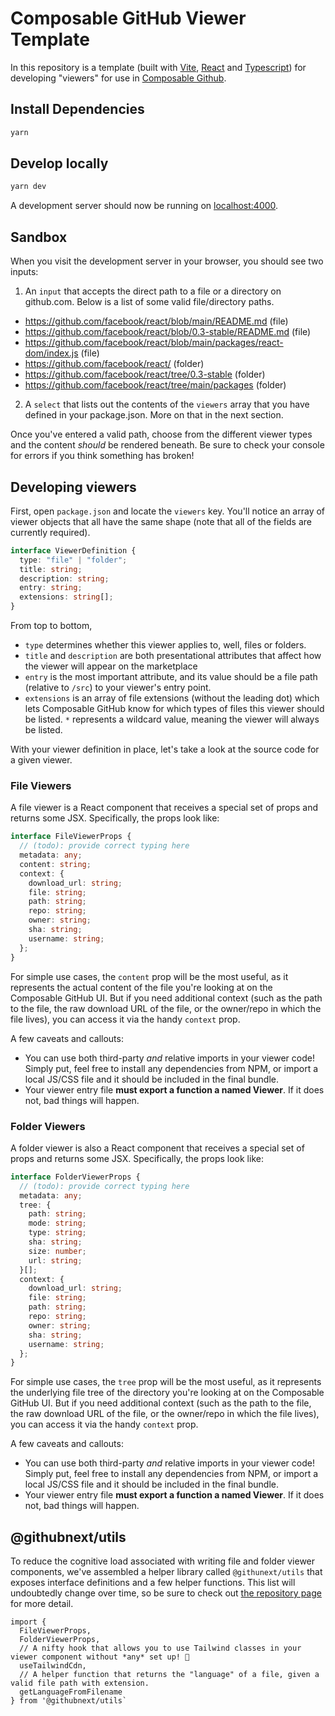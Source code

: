 # Composable GitHub Viewer Template

In this repository is a template (built with [Vite](https://vitejs.dev/), [React](https://reactjs.org/) and [Typescript](https://www.typescriptlang.org/)) for developing "viewers" for use in [Composable Github]().

## Install Dependencies

```bash
yarn
```

## Develop locally

```bash
yarn dev
```

A development server should now be running on [localhost:4000](localhost:4000).

## Sandbox

When you visit the development server in your browser, you should see two inputs:

1. An `input` that accepts the direct path to a file or a directory on github.com. Below is a list of some valid file/directory paths.

- https://github.com/facebook/react/blob/main/README.md (file)
- https://github.com/facebook/react/blob/0.3-stable/README.md (file)
- https://github.com/facebook/react/blob/main/packages/react-dom/index.js (file)
- https://github.com/facebook/react/ (folder)
- https://github.com/facebook/react/tree/0.3-stable (folder)
- https://github.com/facebook/react/tree/main/packages (folder)

2. A `select` that lists out the contents of the `viewers` array that you have defined in your package.json. More on that in the next section.

Once you've entered a valid path, choose from the different viewer types and the content _should_ be rendered beneath. Be sure to check your console for errors if you think something has broken!

## Developing viewers

First, open `package.json` and locate the `viewers` key. You'll notice an array of viewer objects that all have the same shape (note that all of the fields are currently required).

```ts
interface ViewerDefinition {
  type: "file" | "folder";
  title: string;
  description: string;
  entry: string;
  extensions: string[];
}
```

From top to bottom,

- `type` determines whether this viewer applies to, well, files or folders.
- `title` and `description` are both presentational attributes that affect how the viewer will appear on the marketplace
- `entry` is the most important attribute, and its value should be a file path (relative to `/src`) to your viewer's entry point.
- `extensions` is an array of file extensions (without the leading dot) which lets Composable GitHub know for which types of files this viewer should be listed. `*` represents a wildcard value, meaning the viewer will always be listed.

With your viewer definition in place, let's take a look at the source code for a given viewer.

### File Viewers

A file viewer is a React component that receives a special set of
props and returns some JSX. Specifically, the props look like:

```ts
interface FileViewerProps {
  // (todo): provide correct typing here
  metadata: any;
  content: string;
  context: {
    download_url: string;
    file: string;
    path: string;
    repo: string;
    owner: string;
    sha: string;
    username: string;
  };
}
```

For simple use cases, the `content` prop will be the most useful, as it represents the actual content of the file you're looking at on the Composable GitHub UI. But if you need additional context (such as the path to the file, the raw download URL of the file, or the owner/repo in which the file lives), you can access it via the handy `context` prop.

A few caveats and callouts:

- You can use both third-party _and_ relative imports in your viewer code! Simply put, feel free to install any dependencies from NPM, or import a local JS/CSS file and it should be included in the final bundle.
- Your viewer entry file **must export a function a named Viewer**. If it does not, bad things will happen.

### Folder Viewers

A folder viewer is also a React component that receives a special set of props and returns some JSX. Specifically, the props look like:

```ts
interface FolderViewerProps {
  // (todo): provide correct typing here
  metadata: any;
  tree: {
    path: string;
    mode: string;
    type: string;
    sha: string;
    size: number;
    url: string;
  }[];
  context: {
    download_url: string;
    file: string;
    path: string;
    repo: string;
    owner: string;
    sha: string;
    username: string;
  };
}
```

For simple use cases, the `tree` prop will be the most useful, as it represents the underlying file tree of the directory you're looking at on the Composable GitHub UI. But if you need additional context (such as the path to the file, the raw download URL of the file, or the owner/repo in which the file lives), you can access it via the handy `context` prop.

A few caveats and callouts:

- You can use both third-party _and_ relative imports in your viewer code! Simply put, feel free to install any dependencies from NPM, or import a local JS/CSS file and it should be included in the final bundle.
- Your viewer entry file **must export a function a named Viewer**. If it does not, bad things will happen.

## @githubnext/utils

To reduce the cognitive load associated with writing file and folder viewer components, we've assembled a helper library called `@githunext/utils` that exposes interface definitions and a few helper functions. This list will undoubtedly change over time, so be sure to check out [the repository page](https://github.com/githubnext/utils) for more detail.

```tsx
import {
  FileViewerProps,
  FolderViewerProps,
  // A nifty hook that allows you to use Tailwind classes in your viewer component without *any* set up! 🎉
  useTailwindCdn,
  // A helper function that returns the "language" of a file, given a valid file path with extension.
  getLanguageFromFilename
} from '@githubnext/utils`
```
